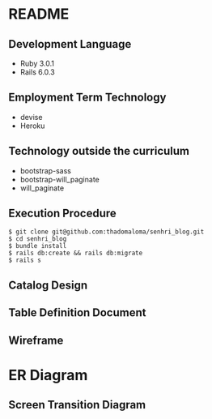 # README						

## Development Language

* Ruby 3.0.1
* Rails 6.0.3

## Employment Term Technology

* devise
* Heroku

## Technology outside the curriculum

* bootstrap-sass
* bootstrap-will_paginate
* will_paginate

## Execution Procedure

```
$ git clone git@github.com:thadomaloma/senhri_blog.git
$ cd senhri_blog
$ bundle install
$ rails db:create && rails db:migrate
$ rails s
```

## Catalog Design

## Table Definition Document

## Wireframe

# ER Diagram

## Screen Transition Diagram
